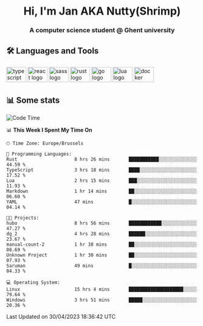 <h1 align="center">Hi, I'm Jan AKA Nutty(Shrimp)</h1>
<h3 align="center">A computer science student @ Ghent university</h3>

<h2 align="left">🛠️ Languages and Tools</h2>

###

<div align="left">
  <img src="https://cdn.jsdelivr.net/gh/devicons/devicon/icons/typescript/typescript-original.svg" height="40" width="52" alt="typescript logo"  />
  <img src="https://cdn.jsdelivr.net/gh/devicons/devicon/icons/react/react-original.svg" height="40" width="52" alt="react logo"  />
  <img src="https://cdn.jsdelivr.net/gh/devicons/devicon/icons/sass/sass-original.svg" height="40" width="52" alt="sass logo"  />
  <img src="https://cdn.jsdelivr.net/gh/devicons/devicon/icons/rust/rust-plain.svg" height="40" width="52" alt="rust logo"  />
  <img src="https://cdn.jsdelivr.net/gh/devicons/devicon/icons/go/go-original.svg" height="40" width="52" alt="go logo"  />
  <img src="https://cdn.jsdelivr.net/gh/devicons/devicon/icons/lua/lua-original.svg" height="40" width="52" alt="lua logo"  />
  <img src="https://cdn.jsdelivr.net/gh/devicons/devicon/icons/docker/docker-original.svg" height="40" width="52" alt="docker logo"  />
</div>

<h2>📊 Some stats</h2>

<!--START_SECTION:waka-->
![Code Time](http://img.shields.io/badge/Code%20Time-3%2C073%20hrs%2056%20mins-blue)

📊 **This Week I Spent My Time On** 

```text
🕑︎ Time Zone: Europe/Brussels

💬 Programming Languages: 
Rust                     8 hrs 26 mins       ███████████░░░░░░░░░░░░░░   44.59 % 
TypeScript               3 hrs 18 mins       ████░░░░░░░░░░░░░░░░░░░░░   17.52 % 
Lua                      2 hrs 15 mins       ███░░░░░░░░░░░░░░░░░░░░░░   11.93 % 
Markdown                 1 hr 14 mins        ██░░░░░░░░░░░░░░░░░░░░░░░   06.60 % 
YAML                     47 mins             █░░░░░░░░░░░░░░░░░░░░░░░░   04.14 % 

🐱‍💻 Projects: 
hubo                     8 hrs 56 mins       ████████████░░░░░░░░░░░░░   47.27 % 
dg_2                     4 hrs 28 mins       ██████░░░░░░░░░░░░░░░░░░░   23.67 % 
manual-count-2           1 hr 38 mins        ██░░░░░░░░░░░░░░░░░░░░░░░   08.69 % 
Unknown Project          1 hr 30 mins        ██░░░░░░░░░░░░░░░░░░░░░░░   07.93 % 
Saruman                  49 mins             █░░░░░░░░░░░░░░░░░░░░░░░░   04.33 % 

💻 Operating System: 
Linux                    15 hrs 4 mins       ████████████████████░░░░░   79.64 % 
Windows                  3 hrs 51 mins       █████░░░░░░░░░░░░░░░░░░░░   20.36 % 
```


 Last Updated on 30/04/2023 18:36:42 UTC
<!--END_SECTION:waka-->
